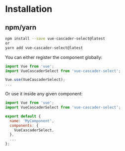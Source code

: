 # Installation

## npm/yarn

``` bash
npm install --save vue-cascader-select@latest
or
yarn add vue-cascader-select@latest
```

You can either register the component globally:

``` js
import Vue from 'vue';
import VueCascaderSelect from 'vue-cascader-select';

Vue.use(VueCascaderSelect);
...
```

Or use it inside any given component:

```js
import Vue from 'vue';
import VueCascaderSelect from 'vue-cascader-select';

export default {
  name: 'MyComponent',
  components: {
    VueCascaderSelect,
  },
  ...
};
```
